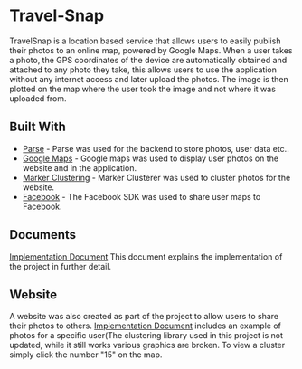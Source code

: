 # Travel-Snap
TravelSnap  is  a  location  based  service  that  allows  users  to  easily  publish  their  photos to  an online map, powered by Google Maps. When a user takes a photo, the GPS coordinates of the device are automatically obtained and attached to any photo they take, this allows users to use the  application  without  any  internet  access  and  later  upload  the  photos.  The  image  is  then plotted on the map where the user took the image and not where it was uploaded from.


## Built With

* [Parse](http://www.parse.com) - Parse was used for the backend to store photos, user data etc..
* [Google Maps](https://developers.google.com/maps/documentation/android-api/) - Google maps was used to display user photos on the website and in the application.
* [Marker Clustering](https://developers.google.com/maps/documentation/javascript/marker-clustering) - Marker Clusterer was used to cluster photos for the website.
* [Facebook](https://developers.facebook.com/docs/android/) - The Facebook SDK was used to share user maps to Facebook.


## Documents

[Implementation Document](https://dl.dropboxusercontent.com/u/40807068/glaceyfypreport.docx) This document explains the implementation of the project in further detail.

## Website

A website was also created as part of the project to allow users to share their photos to others. [Implementation Document](https://dl.dropboxusercontent.com/u/40807068/glaceyfypreport.docx) includes an example of photos for a specific user(The clustering library used in this project is not updated, while it still works various graphics are broken. To view a cluster simply click the number "15" on the map.
